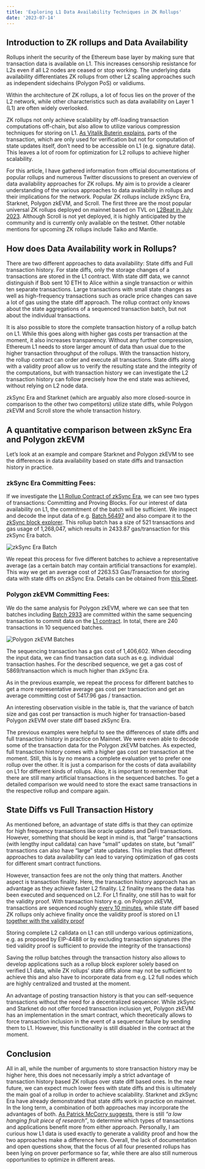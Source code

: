 ```yaml
---
title: 'Exploring L1 Data Availability Techniques in ZK Rollups'
date: '2023-07-14'
---
```

## Introduction to ZK rollups and Data Availability
Rollups inherit the security of the Ethereum base layer by making sure that transaction data is available on L1. This increases censorship resistance for L2s even if all L2 nodes are ceased or stop working. The underlying data availability differentiates ZK rollups from other L2 scaling approaches such as independent sidechains (Polygon PoS) or validiums.

Within the architecture of ZK rollups, a lot of focus lies on the prover of the L2 network, while other characteristics such as data availability on Layer 1 (L1) are often widely overlooked.

ZK rollups not only achieve scalability by off-loading transaction computations off-chain, but also allow to utilize various compression techniques for storing on L1. [As Vitalik Buterin explains](https://vitalik.ca/general/2021/01/05/rollup.html), parts of the transaction, which are only used for verification but not for computation of state updates itself, don’t need to be accessible on L1 (e.g. signature data). This leaves a lot of room for optimization for L2 rollups to achieve higher scalability.

For this article, I have gathered information from official documentations of popular rollups and numerous Twitter discussions to present an overview of data availability approaches for ZK rollups. My aim is to provide a clearer understanding of the various approaches to data availability in rollups and their implications for the network. Popular ZK rollups include zkSync Era, Starknet, Polygon zkEVM, and Scroll. The first three are the most popular universal ZK rollups deployed on mainnet based on TVL on [L2Beat in July 2023](https://l2beat.com/scaling/tvl#active). Although Scroll is not yet deployed, it is highly anticipated by the community and is currently only available on the testnet. Other notable mentions for upcoming ZK rollups include Taiko and Mantle.

## How does Data Availability work in Rollups?
There are two different approaches to data availability: State diffs and Full transaction history. For state diffs, only the storage changes of a transactions are stored in the L1 contract. With state diff data, we cannot distinguish if Bob sent 10 ETH to Alice within a single transaction or within ten separate transactions. Large transactions with small state changes as well as high-frequency transactions such as oracle price changes can save a lot of gas using the state diff approach. The rollup contract only knows about the state aggregations of a sequenced transaction batch, but not about the individual transactions.

It is also possible to store the complete transaction history of a rollup batch on L1. While this goes along with higher gas costs per transaction at the moment, it also increases transparency. Without any further compression, Ethereum L1 needs to store larger amount of data than usual due to the higher transaction throughput of the rollups. With the transaction history, the rollup contract can order and execute all transactions. State diffs along with a validity proof allow us to verify the resulting state and the integrity of the computations, but with transaction history we can investigate the L2 transaction history can follow precisely how the end state was achieved, without relying on L2 node data.

zkSync Era and Starknet (which are arguably also more closed-source in comparison to the other two competitors) utilize state diffs, while Polygon zkEVM and Scroll store the whole transaction history.

## A quantitative comparison between zkSync Era and Polygon zkEVM
Let’s look at an example and compare Starknet and Polygon zkEVM to see the differences in data availability based on state diffs and transaction history in practice.

### zkSync Era Committing Fees:
If we investigate the [L1 Rollup Contract of zkSync Era](https://etherscan.io/address/0x3db52ce065f728011ac6732222270b3f2360d919), we can see two types of transactions: Committing and Proving Blocks. For our interest of data availability on L1, the commitment of the batch will be sufficient. We inspect and decode the input data of e.g. [Batch 56497](https://etherscan.io/tx/0x91550b5390c02414b5c717de15486ca0d39976f20a16f18f29ff87e5199245cf) and also compare it to the [zkSync block explorer](https://explorer.zksync.io/batch/56497). This rollup batch has a size of 521 transactions and gas usage of 1,268,047, which results in 2433.87 gas/transaction for this zkSync Era batch.

![zkSync Era Batch](/images/zkSyncBatch.png)

We repeat this process for five different batches to achieve a representative average (as a certain batch may contain artificial transactions for example). This way we get an average cost of 2263.53 Gas/Transaction for storing data with state diffs on zkSync Era. Details can be obtained from [this Sheet](https://docs.google.com/spreadsheets/d/1gL29DU6DnzHRtH77v_l2P2spOt2_LSzwuY-nW6n3a4Y/edit?usp=sharing).

### Polygon zkEVM Committing Fees:
We do the same analysis for Polygon zkEVM, where we can see that ten batches including [Batch 2933](https://zkevm.polygonscan.com/batch/29933) are committed within the same sequencing transaction to commit data on the [L1 contract](https://etherscan.io/tx/0x95efcdf9d8cc5873922044d0d0b2cdad3a0effb198759f6adb667562c52b4264). In total, there are 240 transactions in 10 sequenced batches. 

![Polygon zkEVM Batches](/images/polygonBatches.png)

The sequencing transaction has a gas cost of 1,406,602. When decoding the input data, we can find transaction data such as e.g. individual transaction hashes. For the described sequence, we get a gas cost of 5869/transaction which is much higher than zkSync Era.

As in the previous example, we repeat the process for different batches to get a more representative average gas cost per transaction and get an average committing cost of 5417.96 gas / transaction.

An interesting observation visible in the table is, that the variance of batch size and gas cost per transaction is much higher for transaction-based Polygon zkEVM over state diff based zkSync Era.

The previous examples were helpful to see the differences of state diffs and full transaction history in practice on Mainnet. We were even able to decode some of the transaction data for the Polygon zkEVM batches. As expected, full transaction history comes with a higher gas cost per transaction at the moment. Still, this is by no means a complete evaluation yet to prefer one rollup over the other. It is just a comparison for the costs of data availability on L1 for different kinds of rollups. Also, it is important to remember that there are still many artificial transactions in the sequenced batches. To get a detailed comparison we would need to store the exact same transactions in the respective rollup and compare again.

## State Diffs vs Full Transaction History
As mentioned before, an advantage of state diffs is that they can optimize for high frequency transactions like oracle updates and DeFi transactions. However, something that should be kept in mind is, that “large” transactions (with lengthy input calldata) can have “small” updates on state, but “small” transactions can also have “large” state updates. This implies that different approaches to data availability can lead to varying optimization of gas costs for different smart contract functions.

However, transaction fees are not the only thing that matters. Another aspect is transaction finality. Here, the transaction history approach has an advantage as they achieve faster L2 finality. L2 finality means the data has been executed and sequenced on L2. For L1 finality, one still has to wait for the validity proof. With transaction history e.g. on Polygon zkEVM, transactions are sequenced roughly [every 10 minutes](https://etherscan.io/address/0x148Ee7dAF16574cD020aFa34CC658f8F3fbd2800), while state diff based ZK rollups only achieve finality once the validity proof is stored on L1 [together with the validity proof](https://twitter.com/bkiepuszewski/status/1659296114326007837)

Storing complete L2 calldata on L1 can still undergo various optimizations, e.g. as proposed by EIP-4488 or by excluding transaction signatures (the tied validity proof is sufficient to provide the integrity of the transactions)

Saving the rollup batches through the transaction history also allows to develop applications such as a rollup block explorer solely based on verified L1 data, while ZK rollups’ state diffs alone may not be sufficient to achieve this and also have to incorporate data from e.g. L2 full nodes which are highly centralized and trusted at the moment.

An advantage of posting transaction history is that you can self-sequence transactions without the need for a decentralized sequencer. While zkSync and Starknet do not offer forced transaction inclusion yet, Polygon zkEVM has an implementation in the smart contract, which theoretically allows to force transaction inclusion in the event of a sequencer failure by sending them to L1. However, this functionality is still disabled in the contract at the moment.

## Conclusion
All in all, while the number of arguments to store transaction history may be higher here, this does not necessarily imply a strict advantage of transaction history based ZK rollups over state diff based ones. In the near future, we can expect much lower fees with state diffs and this is ultimately the main goal of a rollup in order to achieve scalability. Starknet and zkSync Era have already demonstrated that state diffs work in practice on mainnet. In the long term, a combination of both approaches may incorporate the advantages of both. [As Patrick McCorry suggests](https://twitter.com/stonecoldpat0/status/1490853042924576769), there is still *“a low hanging fruit piece of research”*, to determine which types of transactions and applications benefit more from either approach. Personally, I am curious how L1 data is used exactly to generate a validity proof and how the two approaches make a difference here. Overall, the lack of documentation and open questions show, that the focus of all four presented rollups has been lying on prover performance so far, while there are also still numerous opportunities to optimize in different areas.